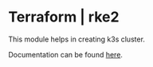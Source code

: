 # Terraform | rke2

This module helps in creating k3s cluster.

Documentation can be found [here](./docs.md).
